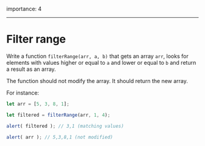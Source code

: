 importance: 4

---

# Filter range

Write a function `filterRange(arr, a, b)` that gets an array `arr`, looks for elements with values higher or equal to `a` and lower or equal to `b` and return a result as an array.

The function should not modify the array. It should return the new array.

For instance:

```js
let arr = [5, 3, 8, 1];

let filtered = filterRange(arr, 1, 4); 

alert( filtered ); // 3,1 (matching values)

alert( arr ); // 5,3,8,1 (not modified)
```

